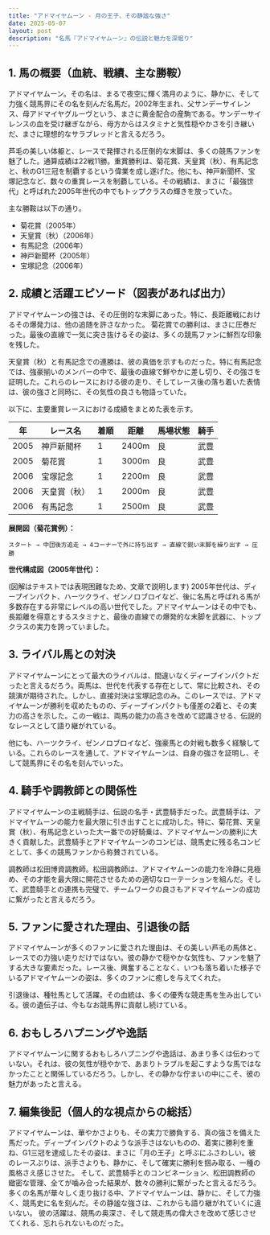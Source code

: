 ```yaml
---
title: "アドマイヤムーン - 月の王子、その静謐な強さ"
date: 2025-05-07
layout: post
description: "名馬『アドマイヤムーン』の伝説と魅力を深堀り"
---
```


## 1. 馬の概要（血統、戦績、主な勝鞍）

アドマイヤムーン。その名は、まるで夜空に輝く満月のように、静かに、そして力強く競馬界にその名を刻んだ名馬だ。2002年生まれ、父サンデーサイレンス、母アドマイヤグルーヴという、まさに黄金配合の産駒である。サンデーサイレンスの血を受け継ぎながら、母方からはスタミナと気性穏やかさを引き継いだ、まさに理想的なサラブレッドと言えるだろう。

芦毛の美しい体躯と、レースで発揮される圧倒的な末脚は、多くの競馬ファンを魅了した。通算成績は22戦11勝。重賞勝利は、菊花賞、天皇賞（秋）、有馬記念と、秋のG1三冠を制覇するという偉業を成し遂げた。他にも、神戸新聞杯、宝塚記念など、数々の重賞レースを制覇している。その戦績は、まさに「最強世代」と呼ばれた2005年世代の中でもトップクラスの輝きを放っていた。

主な勝鞍は以下の通り。

* 菊花賞（2005年）
* 天皇賞（秋）（2006年）
* 有馬記念（2006年）
* 神戸新聞杯（2005年）
* 宝塚記念（2006年）


## 2. 成績と活躍エピソード（図表があれば出力）

アドマイヤムーンの強さは、その圧倒的な末脚にあった。特に、長距離戦におけるその爆発力は、他の追随を許さなかった。  菊花賞での勝利は、まさに圧巻だった。最後の直線で一気に突き抜けるその姿は、多くの競馬ファンに鮮烈な印象を残した。

天皇賞（秋）と有馬記念での連勝は、彼の真価を示すものだった。特に有馬記念では、強豪揃いのメンバーの中で、最後の直線で鮮やかに差し切り、その強さを証明した。これらのレースにおける彼の走り、そしてレース後の落ち着いた表情は、彼の強さと同時に、その気性の良さも物語っていた。

以下に、主要重賞レースにおける成績をまとめた表を示す。


| 年 | レース名           | 着順 | 距離 | 馬場状態 | 騎手      |
|---|--------------------|-----|-----|---------|----------|
| 2005 | 神戸新聞杯         | 1   | 2400m| 良       | 武豊      |
| 2005 | 菊花賞             | 1   | 3000m| 良       | 武豊      |
| 2006 | 宝塚記念         | 1   | 2200m| 良       | 武豊      |
| 2006 | 天皇賞（秋）       | 1   | 2000m| 良       | 武豊      |
| 2006 | 有馬記念           | 1   | 2500m| 良       | 武豊      |


**展開図（菊花賞例）：**

```
スタート → 中団後方追走 → 4コーナーで外に持ち出す → 直線で鋭い末脚を繰り出す → 圧勝
```

**世代構成図（2005年世代）：**

(図解はテキストでは表現困難なため、文章で説明します) 2005年世代は、ディープインパクト、ハーツクライ、ゼンノロブロイなど、後に名馬と呼ばれる馬が多数存在する非常にレベルの高い世代でした。アドマイヤムーンはその中でも、長距離を得意とするスタミナと、最後の直線での爆発的な末脚を武器に、トップクラスの実力を誇っていました。


## 3. ライバル馬との対決

アドマイヤムーンにとって最大のライバルは、間違いなくディープインパクトだったと言えるだろう。両馬は、世代を代表する存在として、常に比較され、その競演が期待された。しかし、直接対決は宝塚記念のみ。このレースでは、アドマイヤムーンが勝利を収めたものの、ディープインパクトも僅差の2着と、その実力の高さを示した。この一戦は、両馬の能力の高さを改めて認識させる、伝説的なレースとして語り継がれている。

他にも、ハーツクライ、ゼンノロブロイなど、強豪馬との対戦も数多く経験している。これらのレースを通して、アドマイヤムーンは、自身の強さを証明し、そして競馬界にその名を刻んでいった。


## 4. 騎手や調教師との関係性

アドマイヤムーンの主戦騎手は、伝説の名手・武豊騎手だった。武豊騎手は、アドマイヤムーンの能力を最大限に引き出すことに成功した。特に、菊花賞、天皇賞（秋）、有馬記念といった大一番での好騎乗は、アドマイヤムーンの勝利に大きく貢献した。武豊騎手とアドマイヤムーンのコンビは、競馬史に残る名コンビとして、多くの競馬ファンから称賛されている。

調教師は松田博資調教師。松田調教師は、アドマイヤムーンの能力を冷静に見極め、その才能を最大限に開花させるための適切なローテーションを組んだ。そして、武豊騎手との連携も完璧で、チームワークの良さもアドマイヤムーンの成功に繋がったと言えるだろう。


## 5. ファンに愛された理由、引退後の話

アドマイヤムーンが多くのファンに愛された理由は、その美しい芦毛の馬体と、レースでの力強い走りだけではない。彼の静かで穏やかな気性も、ファンを魅了する大きな要素だった。レース後、興奮することなく、いつも落ち着いた様子でいるアドマイヤムーンの姿は、多くのファンに癒しを与えてくれた。

引退後は、種牡馬として活躍。その血統は、多くの優秀な競走馬を生み出している。彼の遺伝子は、今もなお競馬界に貢献し続けている。


## 6. おもしろハプニングや逸話

アドマイヤムーンに関するおもしろハプニングや逸話は、あまり多くは伝わっていない。それは、彼の気性が穏やかで、あまりトラブルを起こすような馬ではなかったことと関係しているだろう。しかし、その静かな佇まいの中にこそ、彼の魅力があったと言える。


## 7. 編集後記（個人的な視点からの総括）

アドマイヤムーンは、華やかさよりも、その実力で勝負する、真の強さを備えた馬だった。ディープインパクトのような派手さはないものの、着実に勝利を重ね、G1三冠を達成したその姿は、まさに「月の王子」と呼ぶにふさわしい。彼のレースぶりは、派手さよりも、静かに、そして確実に勝利を掴み取る、一種の風格さえ感じさせた。  そして、武豊騎手とのコンビネーション、松田調教師の緻密な管理、全てが噛み合った結果が、数々の勝利に繋がったと言えるだろう。  多くの名馬が華々しく走り抜ける中、アドマイヤムーンは、静かに、そして力強く、競馬史に名を刻んだ。その静謐な強さは、これからも語り継がれていくに違いない。  彼の活躍は、競馬の奥深さ、そして競走馬の偉大さを改めて感じさせてくれる、忘れられないものだった。

